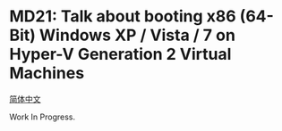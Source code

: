 ﻿# MD21: Talk about booting x86 (64-Bit) Windows XP / Vista / 7 on Hyper-V Generation 2 Virtual Machines

[简体中文](ReadMe.zh-CN.md)

Work In Progress.

